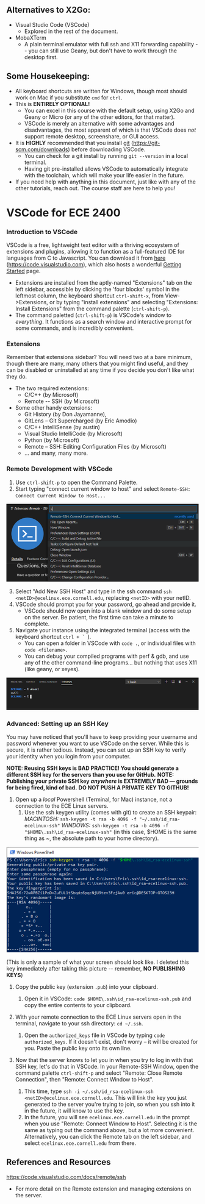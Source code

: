 ## Alternatives to X2Go:
- Visual Studio Code (VSCode)
  - Explored in the rest of the document.
- MobaXTerm
  - A plain terminal emulator with full ssh and X11 forwarding capability -- you can still use Geany, but don't have to work through the desktop first.

## Some Housekeeping:
- All keyboard shortcuts are written for Windows, though most should work on Mac if you substitute `cmd` for `ctrl`.
- This is **ENTIRELY OPTIONAL!**
  - You can excel in this course with the default setup, using X2Go and Geany or Micro (or any of the other editors, for that matter).
  - VSCode is merely an alternative with some advantages and disadvantages, the most apparent of which is that VSCode does *not* support remote desktop, screenshare, or GUI access.
- It is **HIGHLY** recommended that you install [git](https://git-scm.com/downloads) (https://git-scm.com/downloads) before downloading VSCode.
  - You can check for a git install by running `git --version` in a local terminal.
  - Having git pre-installed allows VSCode to automatically integrate with the toolchain, which will make your life easier in the future.
- If you need help with anything in this document, just like with any of the other tutorials, reach out. The course staff are here to help you!

# VSCode for ECE 2400
### Introduction to VSCode
VSCode is a free, lightweight text editor with a thriving ecosystem of extensions and plugins, allowing it to function as a full-featured IDE for languages from C to Javascript. You can download it from [here](https://code.visualstudio.com) (https://code.visualstudio.com), which also hosts a wonderful [Getting Started](https://code.visualstudio.com/docs) page.
- Extensions are installed from the aptly-named "Extensions" tab on the left sidebar, accessible by clicking the 'four blocks' symbol in the leftmost column, the keyboard shortcut `ctrl-shift-x`, from View->Extensions, or by typing "install extensions" and selecting "Extensions: Install Extensions" from the command palette (`ctrl-shift-p`).
- The command paletted (`ctrl-shift-p`) is VSCode's window to *everything*. It functions as a search window and interactive prompt for some commands, and is incredibly convenient.

### Extensions
Remember that extensions sidebar? You will need two at a bare minimum, though there are many, many others that you might find useful, and they can be disabled or uninstalled at any time if you decide you don't like what they do.
- The two required extensions:
  - C/C++ (by Microsoft)
  - Remote -- SSH (by Microsoft)
- Some other handy extensions:
  - Git History (by Don Jayamanne),
  - GitLens – Git Supercharged (by Eric Amodio)
  - C/C++ IntelliSense (by austin)
  - Visual Studio IntelliCode (by Microsoft)
  - Python (by Microsoft)
  - Remote – SSH: Editing Configuration Files (by Microsoft)
  - ... and many, many more.

### Remote Development with VSCode
1. Use `ctrl-shift-p` to open the Command Palette.
2. Start typing "connect current window to host" and select `Remote-SSH: Connect Current Window to Host...`

![Accessing Remote-SSH via Command Palette](resources/remote-ssh-cmd-palette.png)

3. Select "Add New SSH Host" and type in the ssh command `ssh <netID>@ecelinux.ece.cornell.edu`, replacing `<netID>` with your netID.
4. VSCode should prompt you for your password, go ahead and provide it.
   - VSCode should now open into a blank window and do some setup on the server. Be patient, the first time can take a minute to complete.
5. Navigate your instance using the integrated terminal (access with the keyboard shortcut ```ctrl + ` ```).
   - You can open a folder in VSCode with `code .`, or individual files with `code <filename>`.
   - You can debug your compiled programs with perf & gdb, and use any of the other command-line programs... but nothing that uses X11 (like geany, or xeyes).
  
![Using the terminal](resources/remote-whoami.png)

### Advanced: Setting up an SSH Key
You may have noticed that you'll have to keep providing your username and password whenever you want to use VSCode on the server. While this is secure, it is rather tedious. Instead, you can set up an SSH key to verify your identity when you login from your computer.

**NOTE: Reusing SSH keys is BAD PRACTICE! You should generate a different SSH key for the servers than you use for GitHub.**
**NOTE: Publishing your private SSH key *anywhere* is EXTREMELY BAD — grounds for being fired, kind of bad.**
**DO NOT PUSH A PRIVATE KEY TO GITHUB!**

1. Open up a *local* Powershell (Terminal, for Mac) instance, not a connection to the ECE Linux servers. 
   1. Use the ssh keygen utility (comes with git) to create an SSH keypair:
  *MACINTOSH:* 
  `ssh-keygen -t rsa -b 4096 -f "~/.ssh/id_rsa-ecelinux-ssh"`
  *WINDOWS:* 
  `ssh-keygen -t rsa -b 4096 -f "$HOME\.ssh\id_rsa-ecelinux-ssh"`
  (in this case, $HOME is the same thing as ~, the absolute path to your home directory).

![SSH Keygen](resources/ssh-keygen.png)

(This is only a sample of what your screen should look like. I deleted this key immediately after taking this picture -- remember, **NO PUBLISHING KEYS**)

1. Copy the public key (extension `.pub`) into your clipboard.
   1. Open it in VSCode: `code $HOME\.ssh\id_rsa-ecelinux-ssh.pub` and copy the entire contents to your clipboard.

2. With your remote connection to the ECE Linux servers open in the terminal, navigate to your ssh directory: `cd ~/.ssh`.
   1. Open the `authorized_keys` file in VSCode by typing `code authorized_keys`. If it doesn't exist, don't worry – it will be created for you. Paste the public key onto its own line.

3. Now that the server knows to let you in when you try to log in with that SSH key, let's do that in VSCode. In your Remote-SSH Window, open the command palette `ctrl-shift-p` and select "Remote: Close Remote Connection", then "Remote: Connect Window to Host".
   1. This time, type `ssh -i ~/.ssh/id_rsa-ecelinux-ssh <netID>@ecelinux.ece.cornell.edu`. This will link the key you just generated to the server you're trying to join, so when you ssh into it in the future, it will know to use the key.
   2. In the future, you will see `ecelinux.ece.cornell.edu` in the prompt when you use "Remote: Connect Window to Host". Selecting it is the same as typing out the command above, but a lot more convenient. Alternatively, you can click the Remote tab on the left sidebar, and select `ecelinux.ece.cornell.edu` from there.

## References and Resources
https://code.visualstudio.com/docs/remote/ssh 
- For more detail on the Remote extension and managing extensions on the server.